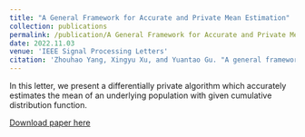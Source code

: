 ```yaml
---
title: "A General Framework for Accurate and Private Mean Estimation"
collection: publications
permalink: /publication/A General Framework for Accurate and Private Mean Estimation
date: 2022.11.03
venue: 'IEEE Signal Processing Letters'
citation: 'Zhouhao Yang, Xingyu Xu, and Yuantao Gu. "A general framework for accurate and private mean estimation." IEEE Signal Processing Letters 29 (2022): 2293-2297.'
---
```

In this letter, we present a differentially private algorithm which accurately estimates the mean of an underlying population with given cumulative distribution function. 

[Download paper here](http://Zhouhao-Yang.github.io/files/A_General_Framework_for_Accurate_and_Private_Mean_Estimation.pdf)

